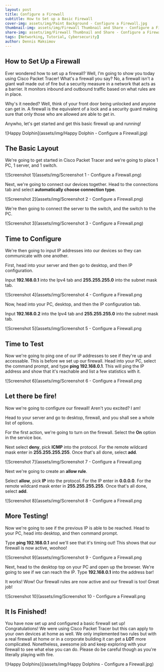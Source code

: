 ```yaml
---
layout: post
title: Configure a Firewall
subtitle: How to Set up a Basic Firewall
cover-img: assets/img/Paint Background - Configure a Firewall.jpg
thumbnail-img: assets/img/Firewall Thumbnail and Share - Configure a Firewall.jpg
share-img: assets/img/Firewall Thumbnail and Share - Configure a Firewall.jpg
tags: [Networking, Tutorial, Cybersecurity]
author: Dennis Maksimov
---
```

## How to Set Up a Firewall

Ever wondered how to set up a firewall? Well, I'm going to show you today using Cisco Packet Tracer! What's a firewall you say? No, a firewall isn't a giant wall made out of fire but a security measure in a network that acts as a barrier. It monitors inbound and outbound traffic based on what rules are in place. 

Why's it needed? Well, think of your front door being unlocked and anyone can get in. A firewall is the equivalent of a lock and a security guard making sure that only those who are allowed are able to get in.

Anywho, let's get started and get this basic firewall up and running!

![Happy Dolphin](assets/img/Happy Dolphin - Configure a Firewall.jpg)

## The Basic Layout

We're going to get started in Cisco Packet Tracer and we're going to place 1 PC, 1 server, and 1 switch.

![Screenshot 1](assets/img/Screenshot 1 - Configure a Firewall.png)

Next, we're going to connect our devices together. Head to the connections tab and select **automatically choose connection type**.

![Screenshot 2](assets/img/Screenshot 2 - Configure a Firewall.png)

 We're then going to connect the server to the switch, and the switch to the PC.

![Screenshot 3](assets/img/Screenshot 3 - Configure a Firewall.png)

## Time to Configure

We're then going to input IP addresses into our devices so they can communicate with one another.

First, head into your server and then go to desktop, and then IP configuration.

Input **192.168.0.1** into the Ipv4 tab and **255.255.255.0** into the subnet mask tab.

![Screenshot 4](assets/img/Screenshot 4 - Configure a Firewall.png

Now, head into your PC, desktop, and then the IP configuration tab.

Input **192.168.0.2** into the Ipv4 tab and **255.255.255.0** into the subnet mask tab. 

![Screenshot 5](assets/img/Screenshot 5 - Configure a Firewall.png

## Time to Test

Now we're going to ping one of our IP addresses to see if they're up and accessable. This is before we set up our firewall. Head into your PC, select the command prompt, and type **ping 192.168.0.1**. This will ping the IP address and show that it's reachable and list a few statistics with it.

![Screenshot 6](assets/img/Screenshot 6 - Configure a Firewall.png

## Let there be fire!

Now we're going to configure our firewall! Aren't you excited? I am!

Head to your server and go to desktop, firewall, and you shall see a whole list of options.

For the first action, we're going to turn on the firewall. Select the **On** option in the service box. 

Next select **deny**, pick **ICMP** into the protocol. For the remote wildcard mask enter in **255.255.255.255**. Once that's all done, select **add**.

![Screenshot 7](assets/img/Screenshot 7 - Configure a Firewall.png

Next we're going to create an **allow rule**. 

Select **allow**, pick **IP** into the protocol. For the IP enter in **0.0.0.0**. For the remote wildcard mask enter in **255.255.255.255**. Once that's all done, select **add**.

![Screenshot 8](assets/img/Screenshot 8 - Configure a Firewall.png

## More Testing!

Now we're going to see if the previous IP is able to be reached. Head to your PC, head into desktop, and then command prompt.

Type **ping 192.168.0.1** and we'll see that it's timing out! This shows that our firewall is now active, woohoo!

![Screenshot 9](assets/img/Screenshot 9 - Configure a Firewall.png

Next, head to the desktop top on your PC and open up the browser. We're going to see if we can reach the IP. Type **192.168.0.1** into the address bar! 

It works! Wow! Our firewall rules are now active and our firewall is too! Great job!

![Screenshot 10](assets/img/Screenshot 10 - Configure a Firewall.png

## It Is Finished!

You have now set up and configured a basic firewall set up! Congratulations! We were using Cisco Packet Tracer but this can apply to your own devices at home as well. We only implemented two rules but with a real firewall at home or in a corporate building it can get a **LOT** more complicated. Nonetheless, awesome job and keep exploring with your firewall to see what else you can do. Please do be careful though as you're literally playing with fire. 

![Happy Dolphins](/assets/img/Happy Dolphins - Configure a Firewall.jpg)
